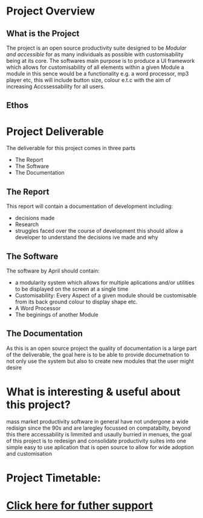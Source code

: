 # Project Overview
## What is the Project
The project is an open source productivity suite designed to be *Modular and accessible* for as many individuals as possible with customisability being at its core.
The softwares main purpose is to produce a UI framework which allows for customisability of all elements within a given Module a module in this sence would be a functionality e.g. a word processor, mp3 player etc, this will include button size, colour e.t.c with the aim of increasing Accssessability for all users. 


## Ethos


# Project Deliverable
The deliverable for this project comes in three parts
- The Report
- The Software
- The Documentation

## The Report
This report will contain a documentation of development including:
- decisions made
- Research
- struggles faced
over the course of development this should allow a developer to understand the decisions ive made and why 

## The Software
The software by April should contain:
- a modularity system which allows for multiple aplications and/or utilities to be displayed on the screen at a single time
- Customisability: Every Aspect of a given module should be customisable from its back ground colour to display shape etc.
- A Word Processor
- The beginings of another Module

## The Documentation
As this is an open source project the quality of documentation is a large part of the deliverable, the goal here is to be able to provide documetnation to not only use the system but also to create new modules that the user might desire 

# What is interesting & useful about this project?
mass market productivity software in general have not undergone a wide redisign since the 90s and are laregley focussed on compatabilty, beyond this there accessability is limmited and usaully burried in menues, the goal of this project is to redesign and consolidate productivity suites into one simple easy to use aplication that is open source to allow for wide adoption and customisation 

# Project Timetable:

# [Click here for futher support](https://github.com/Gamercave/Modular-Productivity-Software/wiki)
